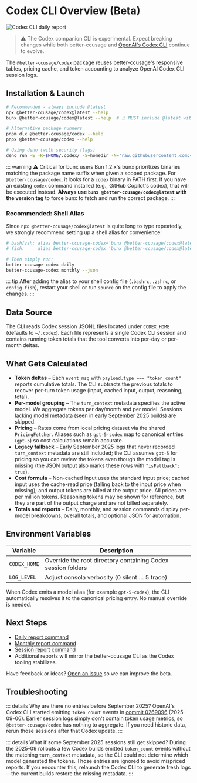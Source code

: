 # Codex CLI Overview (Beta)

![Codex CLI daily report](/codex-cli.jpeg)

> ⚠️ The Codex companion CLI is experimental. Expect breaking changes while both better-ccusage and [OpenAI's Codex CLI](https://github.com/openai/codex) continue to evolve.

The `@better-ccusage/codex` package reuses better-ccusage's responsive tables, pricing cache, and token accounting to analyze OpenAI Codex CLI session logs.

## Installation & Launch

```bash
# Recommended - always include @latest
npx @better-ccusage/codex@latest --help
bunx @better-ccusage/codex@latest --help  # ⚠️ MUST include @latest with bunx

# Alternative package runners
pnpm dlx @better-ccusage/codex --help
pnpx @better-ccusage/codex --help

# Using deno (with security flags)
deno run -E -R=$HOME/.codex/ -S=homedir -N='raw.githubusercontent.com:443' npm:@better-ccusage/codex@latest --help
```

::: warning ⚠️ Critical for bunx users
Bun 1.2.x's bunx prioritizes binaries matching the package name suffix when given a scoped package. For `@better-ccusage/codex`, it looks for a `codex` binary in PATH first. If you have an existing `codex` command installed (e.g., GitHub Copilot's codex), that will be executed instead. **Always use `bunx @better-ccusage/codex@latest` with the version tag** to force bunx to fetch and run the correct package.
:::

### Recommended: Shell Alias

Since `npx @better-ccusage/codex@latest` is quite long to type repeatedly, we strongly recommend setting up a shell alias for convenience:

```bash
# bash/zsh: alias better-ccusage-codex='bunx @better-ccusage/codex@latest'
# fish:     alias better-ccusage-codex 'bunx @better-ccusage/codex@latest'

# Then simply run:
better-ccusage-codex daily
better-ccusage-codex monthly --json
```

::: tip
After adding the alias to your shell config file (`.bashrc`, `.zshrc`, or `config.fish`), restart your shell or run `source` on the config file to apply the changes.
:::

## Data Source

The CLI reads Codex session JSONL files located under `CODEX_HOME` (defaults to `~/.codex`). Each file represents a single Codex CLI session and contains running token totals that the tool converts into per-day or per-month deltas.

## What Gets Calculated

- **Token deltas** – Each `event_msg` with `payload.type === "token_count"` reports cumulative totals. The CLI subtracts the previous totals to recover per-turn token usage (input, cached input, output, reasoning, total).
- **Per-model grouping** – The `turn_context` metadata specifies the active model. We aggregate tokens per day/month and per model. Sessions lacking model metadata (seen in early September 2025 builds) are skipped.
- **Pricing** – Rates come from local pricing dataset via the shared `PricingFetcher`. Aliases such as `gpt-5-codex` map to canonical entries (`gpt-5`) so cost calculations remain accurate.
- **Legacy fallback** – Early September 2025 logs that never recorded `turn_context` metadata are still included; the CLI assumes `gpt-5` for pricing so you can review the tokens even though the model tag is missing (the JSON output also marks these rows with `"isFallback": true`).
- **Cost formula** – Non-cached input uses the standard input price; cached input uses the cache-read price (falling back to the input price when missing); and output tokens are billed at the output price. All prices are per million tokens. Reasoning tokens may be shown for reference, but they are part of the output charge and are not billed separately.
- **Totals and reports** – Daily, monthly, and session commands display per-model breakdowns, overall totals, and optional JSON for automation.

## Environment Variables

| Variable     | Description                                                  |
| ------------ | ------------------------------------------------------------ |
| `CODEX_HOME` | Override the root directory containing Codex session folders |
| `LOG_LEVEL`  | Adjust consola verbosity (0 silent … 5 trace)                |

When Codex emits a model alias (for example `gpt-5-codex`), the CLI automatically resolves it to the canonical pricing entry. No manual override is needed.

## Next Steps

- [Daily report command](./daily.md)
- [Monthly report command](./monthly.md)
- [Session report command](./session.md)
- Additional reports will mirror the better-ccusage CLI as the Codex tooling stabilizes.

Have feedback or ideas? [Open an issue](https://github.com/cobra91/better-ccusage/issues/new) so we can improve the beta.

## Troubleshooting

::: details Why are there no entries before September 2025?
OpenAI's Codex CLI started emitting `token_count` events in [commit 0269096](https://github.com/openai/codex/commit/0269096229e8c8bd95185173706807dc10838c7a) (2025-09-06). Earlier session logs simply don't contain token usage metrics, so `@better-ccusage/codex` has nothing to aggregate. If you need historic data, rerun those sessions after that Codex update.
:::

::: details What if some September 2025 sessions still get skipped?
During the 2025-09 rollouts a few Codex builds emitted `token_count` events without the matching `turn_context` metadata, so the CLI could not determine which model generated the tokens. Those entries are ignored to avoid mispriced reports. If you encounter this, relaunch the Codex CLI to generate fresh logs—the current builds restore the missing metadata.
:::

